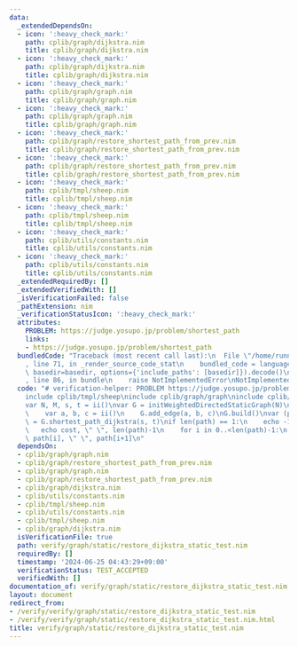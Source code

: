 ```yaml
---
data:
  _extendedDependsOn:
  - icon: ':heavy_check_mark:'
    path: cplib/graph/dijkstra.nim
    title: cplib/graph/dijkstra.nim
  - icon: ':heavy_check_mark:'
    path: cplib/graph/dijkstra.nim
    title: cplib/graph/dijkstra.nim
  - icon: ':heavy_check_mark:'
    path: cplib/graph/graph.nim
    title: cplib/graph/graph.nim
  - icon: ':heavy_check_mark:'
    path: cplib/graph/graph.nim
    title: cplib/graph/graph.nim
  - icon: ':heavy_check_mark:'
    path: cplib/graph/restore_shortest_path_from_prev.nim
    title: cplib/graph/restore_shortest_path_from_prev.nim
  - icon: ':heavy_check_mark:'
    path: cplib/graph/restore_shortest_path_from_prev.nim
    title: cplib/graph/restore_shortest_path_from_prev.nim
  - icon: ':heavy_check_mark:'
    path: cplib/tmpl/sheep.nim
    title: cplib/tmpl/sheep.nim
  - icon: ':heavy_check_mark:'
    path: cplib/tmpl/sheep.nim
    title: cplib/tmpl/sheep.nim
  - icon: ':heavy_check_mark:'
    path: cplib/utils/constants.nim
    title: cplib/utils/constants.nim
  - icon: ':heavy_check_mark:'
    path: cplib/utils/constants.nim
    title: cplib/utils/constants.nim
  _extendedRequiredBy: []
  _extendedVerifiedWith: []
  _isVerificationFailed: false
  _pathExtension: nim
  _verificationStatusIcon: ':heavy_check_mark:'
  attributes:
    PROBLEM: https://judge.yosupo.jp/problem/shortest_path
    links:
    - https://judge.yosupo.jp/problem/shortest_path
  bundledCode: "Traceback (most recent call last):\n  File \"/home/runner/.local/lib/python3.10/site-packages/onlinejudge_verify/documentation/build.py\"\
    , line 71, in _render_source_code_stat\n    bundled_code = language.bundle(stat.path,\
    \ basedir=basedir, options={'include_paths': [basedir]}).decode()\n  File \"/home/runner/.local/lib/python3.10/site-packages/onlinejudge_verify/languages/nim.py\"\
    , line 86, in bundle\n    raise NotImplementedError\nNotImplementedError\n"
  code: "# verification-helper: PROBLEM https://judge.yosupo.jp/problem/shortest_path\n\
    include cplib/tmpl/sheep\ninclude cplib/graph/graph\ninclude cplib/graph/dijkstra\n\
    var N, M, s, t = ii()\nvar G = initWeightedDirectedStaticGraph(N)\nfor i in 0..<M:\n\
    \    var a, b, c = ii()\n    G.add_edge(a, b, c)\nG.build()\nvar (path, cost)\
    \ = G.shortest_path_dijkstra(s, t)\nif len(path) == 1:\n    echo -1\nelse:\n \
    \   echo cost, \" \", len(path)-1\n    for i in 0..<len(path)-1:\n        echo\
    \ path[i], \" \", path[i+1]\n"
  dependsOn:
  - cplib/graph/graph.nim
  - cplib/graph/restore_shortest_path_from_prev.nim
  - cplib/graph/graph.nim
  - cplib/graph/restore_shortest_path_from_prev.nim
  - cplib/graph/dijkstra.nim
  - cplib/utils/constants.nim
  - cplib/tmpl/sheep.nim
  - cplib/utils/constants.nim
  - cplib/tmpl/sheep.nim
  - cplib/graph/dijkstra.nim
  isVerificationFile: true
  path: verify/graph/static/restore_dijkstra_static_test.nim
  requiredBy: []
  timestamp: '2024-06-25 04:43:29+09:00'
  verificationStatus: TEST_ACCEPTED
  verifiedWith: []
documentation_of: verify/graph/static/restore_dijkstra_static_test.nim
layout: document
redirect_from:
- /verify/verify/graph/static/restore_dijkstra_static_test.nim
- /verify/verify/graph/static/restore_dijkstra_static_test.nim.html
title: verify/graph/static/restore_dijkstra_static_test.nim
---
```

